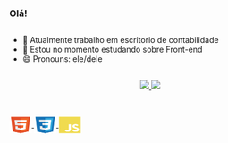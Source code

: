 ### Olá!

##

- 🔭 Atualmente trabalho em escritorio de contabilidade
- 🌱 Estou no momento estudando sobre Front-end
- 😄 Pronouns: ele/dele

##

<div  align="center">
  <a href="https://github.com/pmarcelin">
  <img height="180em" src="https://github-readme-stats.vercel.app/api?username=pmarcelin&show_icons=true&theme=dracula&include_all_commits=true&count_private=true"/>
  <img height="180em" src="https://github-readme-stats.vercel.app/api/top-langs/?username=pmarcelin&layout=compact&langs_count=7&theme=dracula"/>
</div>
  
##
  
<div style="display: inline_block"><br>
  <img align="center" alt="Pmarcelin-HTML" height="30" width="40" src="https://raw.githubusercontent.com/devicons/devicon/master/icons/html5/html5-original.svg">
  <img align="center" alt="Pmarcelin-CSS" height="30" width="40" src="https://raw.githubusercontent.com/devicons/devicon/master/icons/css3/css3-original.svg">
  <img align="center" alt="Pmarcelin-Js" height="30" width="40" src="https://raw.githubusercontent.com/devicons/devicon/master/icons/javascript/javascript-plain.svg">
</div>
